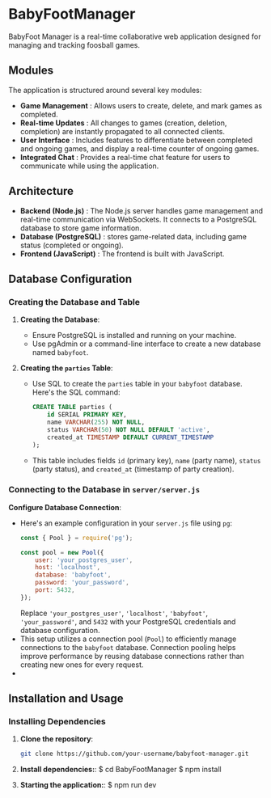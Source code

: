 # BabyFootManager
BabyFoot Manager is a real-time collaborative web application designed for managing and tracking foosball games.

## Modules

The application is structured around several key modules:

- **Game Management** : Allows users to create, delete, and mark games as completed.
- **Real-time Updates** : All changes to games (creation, deletion, completion) are instantly propagated to all connected clients.
- **User Interface** : Includes features to differentiate between completed and ongoing games, and display a real-time counter of ongoing games.
- **Integrated Chat** : Provides a real-time chat feature for users to communicate while using the application.

## Architecture
- **Backend (Node.js)** : The Node.js server handles game management and real-time communication via WebSockets. It connects to a PostgreSQL database to store game information.
- **Database (PostgreSQL)** : stores game-related data, including game status (completed or ongoing).
- **Frontend (JavaScript)** : The frontend is built with JavaScript.
  
## Database Configuration
### Creating the Database and Table

1. **Creating the Database**:
   - Ensure PostgreSQL is installed and running on your machine.
   - Use pgAdmin or a command-line interface to create a new database named `babyfoot`.

2. **Creating the `parties` Table**:
   - Use SQL to create the `parties` table in your `babyfoot` database. Here's the SQL command:
     ```sql
     CREATE TABLE parties (
         id SERIAL PRIMARY KEY,
         name VARCHAR(255) NOT NULL,
         status VARCHAR(50) NOT NULL DEFAULT 'active',
         created_at TIMESTAMP DEFAULT CURRENT_TIMESTAMP
     );
     ```
   - This table includes fields `id` (primary key), `name` (party name), `status` (party status), and `created_at` (timestamp of party creation).

### Connecting to the Database in `server/server.js`
**Configure Database Connection**:
   - Here's an example configuration in your `server.js` file using `pg`:
     ```javascript
     const { Pool } = require('pg');

     const pool = new Pool({
         user: 'your_postgres_user',
         host: 'localhost',
         database: 'babyfoot',
         password: 'your_password',
         port: 5432,
     });
     ```
     Replace `'your_postgres_user'`, `'localhost'`, `'babyfoot'`, `'your_password'`, and `5432` with your PostgreSQL credentials and database configuration.
   - This setup utilizes a connection pool (`Pool`) to efficiently manage connections to the `babyfoot` database. Connection pooling helps improve performance by reusing database connections rather than creating new ones for every request.
   - 
## Installation and Usage

### Installing Dependencies

1. **Clone the repository**:
     ```bash
     git clone https://github.com/your-username/babyfoot-manager.git
     ```
2. **Install dependencies:**:
$ cd BabyFootManager
$ npm install

3. **Starting the application:**:
$ npm run dev
